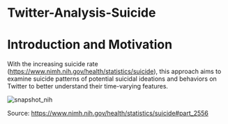 # Twitter-Analysis-Suicide

# Introduction and Motivation 
With the increasing suicide rate (https://www.nimh.nih.gov/health/statistics/suicide), this approach aims to examine suicide patterns of potential suicidal ideations and behaviors on Twitter to better understand their time-varying features. 

![snapshot_nih](https://user-images.githubusercontent.com/79590798/167205525-1a5c06d9-c016-4c7e-98a2-ff0b735e35bf.PNG)

Source: https://www.nimh.nih.gov/health/statistics/suicide#part_2556

